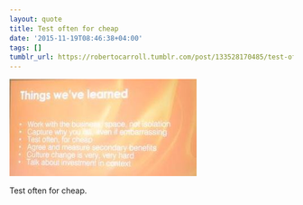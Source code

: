 ```yaml
---
layout: quote
title: Test often for cheap
date: '2015-11-19T08:46:38+04:00'
tags: []
tumblr_url: https://robertocarroll.tumblr.com/post/133528170485/test-often-for-cheap
---
```

<img src="/images/quotes/tumblr_ny2e9qz3iW1u0ytjpo1_400.jpg"/><br/><p>Test often for cheap.<br/></p>
